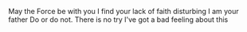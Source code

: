  May the Force be with you
 I find your lack of faith disturbing
 I am your father
 Do or do not. There is no try
 I've got a bad feeling about this
